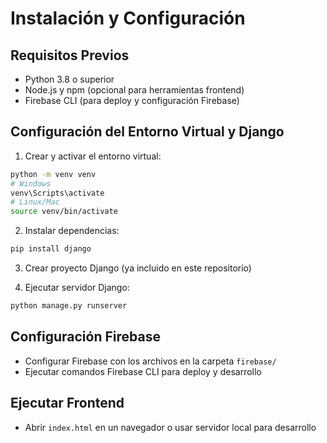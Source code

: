# Instalación y Configuración

## Requisitos Previos

- Python 3.8 o superior
- Node.js y npm (opcional para herramientas frontend)
- Firebase CLI (para deploy y configuración Firebase)

## Configuración del Entorno Virtual y Django

1. Crear y activar el entorno virtual:

```bash
python -m venv venv
# Windows
venv\Scripts\activate
# Linux/Mac
source venv/bin/activate
```

2. Instalar dependencias:

```bash
pip install django
```

3. Crear proyecto Django (ya incluido en este repositorio)

4. Ejecutar servidor Django:

```bash
python manage.py runserver
```

## Configuración Firebase

- Configurar Firebase con los archivos en la carpeta `firebase/`
- Ejecutar comandos Firebase CLI para deploy y desarrollo

## Ejecutar Frontend

- Abrir `index.html` en un navegador o usar servidor local para desarrollo
